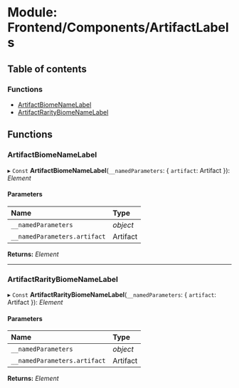 # Module: Frontend/Components/ArtifactLabels

## Table of contents

### Functions

- [ArtifactBiomeNameLabel](frontend_components_artifactlabels.md#artifactbiomenamelabel)
- [ArtifactRarityBiomeNameLabel](frontend_components_artifactlabels.md#artifactraritybiomenamelabel)

## Functions

### ArtifactBiomeNameLabel

▸ `Const` **ArtifactBiomeNameLabel**(`__namedParameters`: { `artifact`: Artifact }): _Element_

#### Parameters

| Name                         | Type     |
| :--------------------------- | :------- |
| `__namedParameters`          | _object_ |
| `__namedParameters.artifact` | Artifact |

**Returns:** _Element_

---

### ArtifactRarityBiomeNameLabel

▸ `Const` **ArtifactRarityBiomeNameLabel**(`__namedParameters`: { `artifact`: Artifact }): _Element_

#### Parameters

| Name                         | Type     |
| :--------------------------- | :------- |
| `__namedParameters`          | _object_ |
| `__namedParameters.artifact` | Artifact |

**Returns:** _Element_
